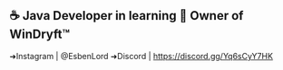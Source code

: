☕ Java Developer in learning 
👑 Owner  of WinDryft™
----------------------------------
➜Instagram |  @EsbenLord
➜Discord | https://discord.gg/Yq6sCyY7HK
<!---
WinDryft™
--->
